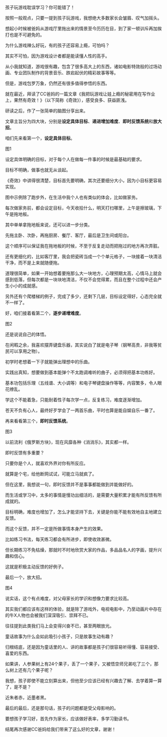 孩子玩游戏耽误学习？你可能错了！



按照一般观点，只要一提到孩子玩游戏，我想绝大多数家长会皱眉、叹气加摇头。

想起小时候被爸妈从游戏厅里拖出来的情景至今历历在目，到了家一顿训斥再加挨打也是不可避免的。



为什么游戏辣么好玩，有的孩子还容易上瘾，可怕吗？

其实不可怕，因为游戏设计者都是能读懂人性的高手。

从小我就知道，游戏很有趣，包含了很多高大上的东西，诸如电影特效般的过场动画、专业团队制作的背景音乐、跌宕起伏的精彩故事等等。

但是，游戏包罗万象，仍然还有很多值得参悟的东西。



就在最近，拜读了CC爸妈的一篇文章《我把玩游戏让娃上瘾的秘密用在写作业上，果然有奇效！》（以下简称《奇效》），感受良多、获益匪浅。

研读之后，作了一张简单的脑图分享出来。

文章主旨分为四大块，分别是**设定具体目标**、**递进增加难度**、**即时反馈系统**和**放大招**。



咱们先来看第一个，**设定具体目标**。

图1

设定具体明确的目标，对于每个人在做每一件事的时候是最基础的要求。

目标不明确，做事也就无从谈起。

《奇效》中讲得很清楚，目标首先要明确，其次还要细分大小，因为小目标更容易实现。

图中示例除了跑步外，在生活中我个人也有类似的体会，比如做家务。

每次做家务前，都会设定目标，今天收拾什么，明天打扫哪里，上午是擦玻璃，下午是拖地板。

其中单单拿拖地板来说，还可以进一步分类。

先拖主卧、次卧，再拖厨房、餐厅、客厅，最后是卫生间或阳台。

这个顺序可以保证我在拖地板的时候，不至于反复走动而把拖过的地方再次弄脏。

还有更细化的，比如客厅里，我会把瓷砖当成一个个单元格子，一块接着一块清洁干净，而不是上来就随便拖。

道理很简单，如果一开始想着要拖那么大一块地方，心理预期太高，心情马上就会感到低落，但每次都是一块块地清洁，不仅不会觉得累，而且在整个过程中还会产生小小的成就感。

另外还有个爬楼梯的例子，完成了多少，还剩下几层，目标设定得好，心态完全就不一样了。



好，咱们接着看第二个，**逐步递增难度**。

图2

还是说说自己的体悟。

在闲暇之余，我喜欢摆弄键盘乐器，其实说白了就是电子琴（钢琴高贵，非我等贫民可以享用之物）。

初学时老想着一下子就能弹出理想中的乐曲。

实践出真知，想要做到基本能弹个不太跑调难听的曲子，必须得把基本功练好。

基本功包括乐理（五线谱、大小调等）和电子琴键盘操作等等，内容繁多，令人眼花缭乱。

学这个不能着急，只能耐着性子每次学一点，反复练习，难度逐渐增加。

苍天不负有心人，最终好歹学会了一两首乐曲，平时也算是能自娱自乐一番了。



再来看看第三个，**即时反馈系统**。

图3

以前流利《俄罗斯方块》，现在风靡各种《消消乐》，其实都一样。

即时反馈有多重要？

只要你是个人，就喜欢外界对你有所反应。

就算是个宅，给他断网试试，可能立马就疯了。

但在这里，我想说一句，即时反馈并不是事事都能做到并能做好的。

而生活或学习中，太多的事情是慢功出细活的，是需要大量积累才能有所反馈有所成就的。

目标明确，难度也增加了，怎么才能坚持下去，关键是你能不能有效地自主地建立反馈。

而这个反馈，并不一定是所做事情本身产生的效果。

比如练习书法，每天练习都会有所进步，即使收效甚微。

但长期练习不免枯燥，那就时不时地欣赏大家的作品，多品品名人的字画，提升兴趣和信心。

这就是积极主动反馈的好例子。



最后一个，放大招。

图4

说实话，这个有点难度，对父母家长的学识和想像力要求比较高。

其实我们都应该有这样的体验，就是除了游戏外，电视电影中，乃至动画片中存在的牛X人物也会被我们深深吸引、崇拜不已。

往往提到此类我们马上会变得兴奋不已，甚至两眼放光。

童话故事为什么会如此吸引小孩子，只是故事生动有趣？

归根结底，还是因为童话里的人、讲的故事都是孩子们很容易听得懂、容易接受、喜爱的东西。

如果讲，人参果树上有24个果子，丢了一个果子，又被悟空师兄弟吃了三个，那么树上还有几个果子呢？

我想，孩子即使不能立刻算出来，但他至少应该已经有兴趣去了解、去学着算一算了，是不是？



近朱者赤，近墨者黑。

最后的最后，还是那句话，孩子的问题都是受父母影响的。

要想孩子学习好，首先作为家长，应该做好表率，多学习勤读书。

结尾再次感谢CC爸妈给我们带来了这么好的文章，谢谢！





